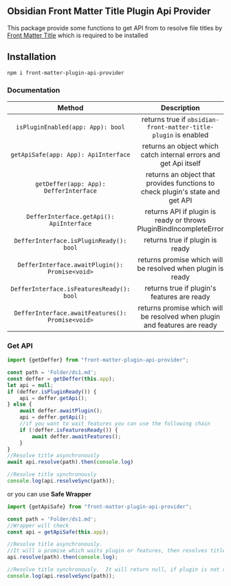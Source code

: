 ## Obsidian Front Matter Title Plugin Api Provider

This package provide some functions to get API from to resolve file titles
by [Front Matter Title](https://github.com/Snezhig/obsidian-front-matter-title) which is required to be installed


## Installation
`npm i front-matter-plugin-api-provider`


### Documentation

|                      Method                      |                                  Description                                  |
|:------------------------------------------------:|:-----------------------------------------------------------------------------:|
|        `isPluginEnabled(app: App): bool`         |        returns true if `obsidian-front-matter-title-plugin` is enabled        |
|       `getApiSafe(app: App): ApiInterface`       |       returns an object which catch internal errors and get Api itself        |
|      `getDeffer(app: App): DefferInterface`      | returns an object that provides functions to check plugin's state and get API |
|     `DefferInterface.getApi(): ApiInterface`     |      returns API if plugin is ready or throws PluginBindIncompleteError       |
|     `DefferInterface.isPluginReady(): bool`      |                        returns true if plugin is ready                        |
|  `DefferInterface.awaitPlugin(): Promise<void>`  |          returns promise which will be resolved when plugin is ready          |
|    `DefferInterface.isFeaturesReady(): bool`     |                  returns true if plugin's features are ready                  |
| `DefferInterface.awaitFeatures(): Promise<void>` |   returns promise which will be resolved when plugin and features are ready   |

### Get API

```typescript
import {getDeffer} from "front-matter-plugin-api-provider";

const path = 'Folder/ds1.md';
const deffer = getDeffer(this.app);
let api = null;
if (deffer.isPluginReady()) {
    api = deffer.getApi();
} else {
    await deffer.awaitPlugin();
    api = deffer.getApi();
    //if you want to wait features you can use the following chain
    if (!deffer.isFeaturesReady()) {
        await deffer.awaitFeatures();
    }
}
//Resolve title asynchronously
await api.resolve(path).then(console.log)

//Resolve title synchronously
console.log(api.resolveSync(path));
```

or you can use **Safe Wrapper**

```typescript
import {getApiSafe} from "front-matter-plugin-api-provider";

const path = 'Folder/ds1.md';
//Wrapper will check
const api = getApiSafe(this.app);

//Resolve title asynchronously.
//It will a promise which waits plugin or features, then resolves title.
api.resolve(path).then(console.log);

//Resolve title synchronously.  It will return null, if plugin is not ready yet
console.log(api.resolveSync(path));
```
